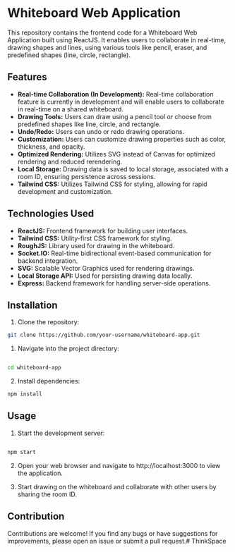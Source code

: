 # Whiteboard Web Application

This repository contains the frontend code for a Whiteboard Web Application built using ReactJS. It enables users to collaborate in real-time, drawing shapes and lines, using various tools like pencil, eraser, and predefined shapes (line, circle, rectangle).

## Features

- **Real-time Collaboration (In Development):** Real-time collaboration feature is currently in development and will enable users to collaborate in real-time on a shared whiteboard.
- **Drawing Tools:** Users can draw using a pencil tool or choose from predefined shapes like line, circle, and rectangle.
- **Undo/Redo:** Users can undo or redo drawing operations.
- **Customization:** Users can customize drawing properties such as color, thickness, and opacity.
- **Optimized Rendering:** Utilizes SVG instead of Canvas for optimized rendering and reduced rerendering.
- **Local Storage:** Drawing data is saved to local storage, associated with a room ID, ensuring persistence across sessions.
- **Tailwind CSS:** Utilizes Tailwind CSS for styling, allowing for rapid development and customization.

## Technologies Used

- **ReactJS:** Frontend framework for building user interfaces.
- **Tailwind CSS:** Utility-first CSS framework for styling.
- **RoughJS:** Library used for drawing in the whiteboard.
- **Socket.IO:** Real-time bidirectional event-based communication for backend integration.
- **SVG:** Scalable Vector Graphics used for rendering drawings.
- **Local Storage API:** Used for persisting drawing data locally.
- **Express:** Backend framework for handling server-side operations.

## Installation

1. Clone the repository:

```bash
git clone https://github.com/your-username/whiteboard-app.git
```

1. Navigate into the project directory:

```bash

cd whiteboard-app
```

2. Install dependencies:

```bash
npm install
```

## Usage

1. Start the development server:

```bash

npm start
```

2. Open your web browser and navigate to http://localhost:3000 to view the application.

3. Start drawing on the whiteboard and collaborate with other users by sharing the room ID.

## Contribution

Contributions are welcome! If you find any bugs or have suggestions for improvements, please open an issue or submit a pull request.# ThinkSpace
